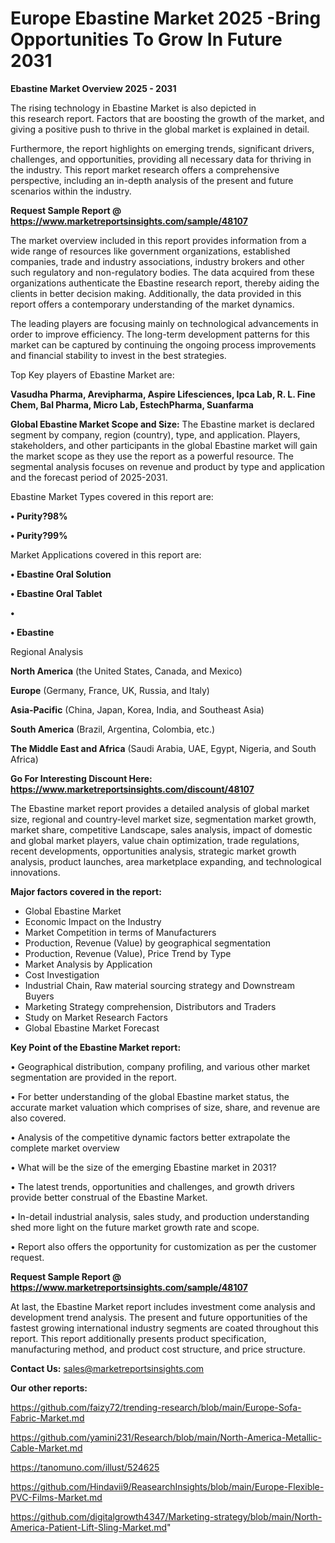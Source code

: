 # Europe Ebastine Market 2025 -Bring Opportunities To Grow In Future 2031

<Strong> Ebastine Market Overview 2025 - 2031</strong>

The rising technology in Ebastine Market is also depicted in this research report. Factors that are boosting the growth of the market, and giving a positive push to thrive in the global market is explained in detail.

Furthermore, the report highlights on emerging trends, significant drivers, challenges, and opportunities, providing all necessary data for thriving in the industry. This report market research offers a comprehensive perspective, including an in-depth analysis of the present and future scenarios within the industry.

<strong>Request Sample Report @ <a href=https://www.marketreportsinsights.com/sample/48107>https://www.marketreportsinsights.com/sample/48107</a></strong>

The market overview included in this report provides information from a wide range of resources like government organizations, established companies, trade and industry associations, industry brokers and other such regulatory and non-regulatory bodies. The data acquired from these organizations authenticate the Ebastine research report, thereby aiding the clients in better decision making. Additionally, the data provided in this report offers a contemporary understanding of the market dynamics.

The leading players are focusing mainly on technological advancements in order to improve efficiency. The long-term development patterns for this market can be captured by continuing the ongoing process improvements and financial stability to invest in the best strategies.

Top Key players of Ebastine Market are:

<strong>Vasudha Pharma, Arevipharma, Aspire Lifesciences, Ipca Lab, R. L. Fine Chem, Bal Pharma, Micro Lab, EstechPharma, Suanfarma</strong>

<strong><b>Global Ebastine Market Scope and Size:</b></strong>
The Ebastine market is declared segment by company, region (country), type, and application. Players, stakeholders, and other participants in the global Ebastine market will gain the market scope as they use the report as a powerful resource. The segmental analysis focuses on revenue and product by type and application and the forecast period of 2025-2031.

Ebastine Market Types covered in this report are:

<strong>•  Purity?98%

•  Purity?99%</strong>

Market Applications covered in this report are:

<strong>•  Ebastine Oral Solution

•  Ebastine Oral Tablet

•  

•  Ebastine</strong> 

Regional Analysis

<strong>North America</strong> (the United States, Canada, and Mexico)

<strong>Europe</strong> (Germany, France, UK, Russia, and Italy)

<strong>Asia-Pacific</strong> (China, Japan, Korea, India, and Southeast Asia)

<strong>South America</strong> (Brazil, Argentina, Colombia, etc.)

<strong>The Middle East and Africa</strong> (Saudi Arabia, UAE, Egypt, Nigeria, and South Africa)

<strong>Go For Interesting Discount Here: <a href=https://www.marketreportsinsights.com/discount/48107>https://www.marketreportsinsights.com/discount/48107</a></strong>

The Ebastine market report provides a detailed analysis of global market size, regional and country-level market size, segmentation market growth, market share, competitive Landscape, sales analysis, impact of domestic and global market players, value chain optimization, trade regulations, recent developments, opportunities analysis, strategic market growth analysis, product launches, area marketplace expanding, and technological innovations.

<strong><b>Major factors covered in the report:</b></strong>
<ul>
  <li>Global Ebastine Market </li>
  <li>Economic Impact on the Industry</li>
  <li>Market Competition in terms of Manufacturers</li>
  <li>Production, Revenue (Value) by geographical segmentation</li>
  <li>Production, Revenue (Value), Price Trend by Type</li>
  <li>Market Analysis by Application</li>
  <li>Cost Investigation</li>
  <li>Industrial Chain, Raw material sourcing strategy and Downstream Buyers</li>
  <li>Marketing Strategy comprehension, Distributors and Traders</li>
  <li>Study on Market Research Factors</li>
  <li>Global Ebastine Market Forecast</li>
</ul>

<strong><b>Key Point of the Ebastine Market report:</b></strong>

• Geographical distribution, company profiling, and various other market segmentation are provided in the report.

• For better understanding of the global Ebastine market status, the accurate market valuation which comprises of size, share, and revenue are also covered.

• Analysis of the competitive dynamic factors better extrapolate the complete market overview

• What will be the size of the emerging Ebastine market in 2031?

• The latest trends, opportunities and challenges, and growth drivers provide better construal of the Ebastine Market.

• In-detail industrial analysis, sales study, and production understanding shed more light on the future market growth rate and scope.

• Report also offers the opportunity for customization as per the customer request.

<strong>Request Sample Report @ <a href=https://www.marketreportsinsights.com/sample/48107>https://www.marketreportsinsights.com/sample/48107</a></strong>

At last, the Ebastine Market report includes investment come analysis and development trend analysis. The present and future opportunities of the fastest growing international industry segments are coated throughout this report. This report additionally presents product specification, manufacturing method, and product cost structure, and price structure.

<strong>Contact Us:</strong>
sales@marketreportsinsights.com

<strong>Our other reports:</strong>

<a href=https://github.com/faizy72/trending-research/blob/main/Europe-Sofa-Fabric-Market.md>https://github.com/faizy72/trending-research/blob/main/Europe-Sofa-Fabric-Market.md</a>

<a href=https://github.com/yamini231/Research/blob/main/North-America-Metallic-Cable-Market.md>https://github.com/yamini231/Research/blob/main/North-America-Metallic-Cable-Market.md</a>

<a href=https://tanomuno.com/illust/524625>https://tanomuno.com/illust/524625</a>

<a href=https://github.com/Hindavii9/ReasearchInsights/blob/main/Europe-Flexible-PVC-Films-Market.md>https://github.com/Hindavii9/ReasearchInsights/blob/main/Europe-Flexible-PVC-Films-Market.md</a>

<a href=https://github.com/digitalgrowth4347/Marketing-strategy/blob/main/North-America-Patient-Lift-Sling-Market.md>https://github.com/digitalgrowth4347/Marketing-strategy/blob/main/North-America-Patient-Lift-Sling-Market.md</a>"
